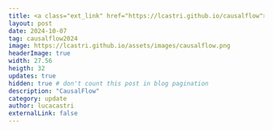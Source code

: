 ```yaml
---
title: <a class="ext_link" href="https://lcastri.github.io/causalflow">CausalFlow</a> - a new Python framework featuring various causal discovery methods for time-series data. It includes our F-PCMCI and CAnDOIT algorithms.
layout: post
date: 2024-10-07
tag: causalflow2024
image: https://lcastri.github.io/assets/images/causalflow.png
headerImage: true
width: 27.56
heigth: 32
updates: true
hidden: true # don't count this post in blog pagination
description: "CausalFlow"
category: update
author: lucacastri
externalLink: false
---
```

